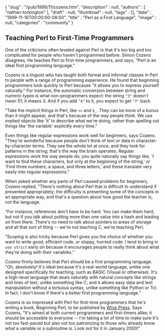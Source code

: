 {
   "slug" : "/pub/1999/11/cozens.htm",
   "description" : null,
   "authors" : [
      "nathan-torkington"
   ],
   "draft" : null,
   "thumbnail" : null,
   "tags" : [],
   "date" : "1999-11-16T00:00:00-08:00",
   "title" : "Perl as a First Language",
   "image" : null,
   "categories" : "community"
}



Teaching Perl to First-Time Programmers
---------------------------------------

One of the criticisms often leveled against Perl is that it's too big and too complicated for people who haven't programmed before. Simon Cozens disagrees. He teaches Perl to first-time programmers, and says, "Perl is an ideal first programming language."

Cozens is a linguist who has taught both formal and informal classes in Perl to people with a range of programming experience. He found that beginning programmers took quickly to Perl because "it allows you to express yourself naturally." For instance, the automatic conversion between string and numeric types is what non-programmers expect: the string `"3"` doesn't mean 51; it means 3. And if you add `"4"` to it, you expect to get `"7"` back.

"Take the implicit things in Perl, like `<>` and `$_`. They can be more of a bonus than it might appear, and that's because of the way people think. We use implied objects like 'it' to describe what we're doing, rather than spelling out things like 'the variable' explicitly every time."

Even things like regular expressions work well for beginners, says Cozens. "They're wonderful because people don't think of text or data in character-by-character terms. They see the whole lot at once, and they look for patterns in the string; that's the way the brain operates. Regular expressions work the way people do; you quite naturally say things like, 'I want to find these characters, but only at the beginning of the string,' or 'Find three numbers, a space, and three letters,' and these translate very easily into regular expressions."

When asked whether any parts of Perl caused problems for beginners, Cozens replied, "There's nothing about Perl that is difficult to understand if presented appropriately; the difficulty is presenting some of the concepts in an appropriate way, and that's a question about how good the teacher is, not the language.

"For instance, references don't have to be hard. You can make them hard, but not if you talk about putting more than one value into a hash and leading on from there. There's no need to talk about pointers to areas of storage and all that sort of thing -- we're not teaching C, we're teaching Perl.

"Scoping is also tricky because Perl gives you the choice of whether you want to write good, efficient code, or sloppy, hurried code. I tend to bring in `use strict` early on because it encourages people to really think about what they're doing with their variables.''

Cozens firmly believes that Perl should be a first programming language. "Oh, absolutely! It's ideal because it's a real-world language, unlike one designed specifically for teaching, such as BASIC (Visual or otherwise). It's a high-level language that deals naturally with natural concepts like strings and lines of text, unlike something like C; and it allows easy data and text manipulation without a tortuous syntax, unlike something like Python or Tcl. In fact, I don't know if there's a *better* first programming language."

Cozens is so impressed with Perl for first-time programmers that he's writing a book, Beginning Perl, to be published by [Wrox Press](http://www.wrox.com). Says Cozens, "It's aimed at both current programmers and first-timers alike; it should be accessible to everyone -- I'm taking a lot of time to make sure it's not too fast-paced but also not too patronizing to those who already know what a variable or a subroutine is. Look out for it in January 2000!"
